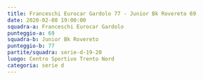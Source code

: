 ```yaml
---
title: Franceschi Eurocar Gardolo 77 - Junior Bk Rovereto 69
date: 2020-02-08 19:00:00
squadra-a: Franceschi Eurocar Gardolo
punteggio-a: 69
squadra-b: Junior Bk Rovereto
punteggio-b: 77
partite/squadra: serie-d-19-20
luogo: Centro Sportivo Trento Nord
categoria: serie d
---
```

